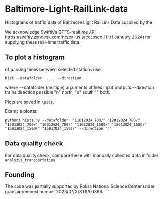 # Baltimore-Light-RailLink-data

Histograms of traffic data of Baltimore Light RailLink
Data supplied by the 

We acknowledge Swiftly’s GTFS-realtime API https://swiftly.zendesk.com/hc/en-us 
(accessed 11-31 January 2024) for supplying these real-time traffic data.

## To plot a histogram 

of passing times between selected stations use

```
hist --datafolder  ...  --direction
```

where: --datafolder (multiple) arguments of files input \outputs
       --direction  trains direction possible "n" north, "s" south "" both.

Plots are saved in ```\pics```.


Example plotter:

```
python3 hists.py --datafolder  "11012024_700/" "12012024_700/" "15012024_700/" "16012024_700/" "11012024_1500/" "12012024_1500/" "15012024_1500/" "16012024_1500/" --direction "n"
```

## Data quality check

For data quality check, compare these with manually collected data in folder ``analyzis_transportation``



## Founding

The code was partially supported by Polish National Science Center under grant agreement number 2023/07/X/ST6/00396. 
